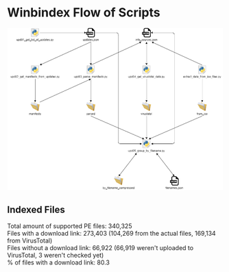 # Winbindex Flow of Scripts

![winbindex-scripts-flow.png](winbindex-scripts-flow.png)

## Indexed Files

<!--FileStats-->
Total amount of supported PE files: 340,325  
Files with a download link: 273,403 (104,269 from the actual files, 169,134 from VirusTotal)  
Files without a download link: 66,922 (66,919 weren't uploaded to VirusTotal, 3 weren't checked yet)  
% of files with a download link: 80.3  
<!--/FileStats-->

